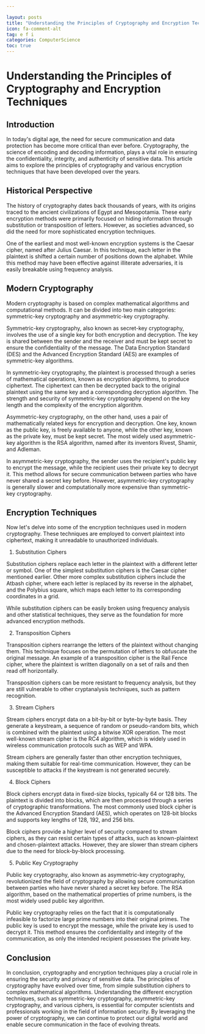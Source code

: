 ```yaml
---

layout: posts
title: "Understanding the Principles of Cryptography and Encryption Techniques"
icon: fa-comment-alt
tag: e f i
categories: ComputerScience
toc: true
---
```




# Understanding the Principles of Cryptography and Encryption Techniques

## Introduction

In today's digital age, the need for secure communication and data protection has become more critical than ever before. Cryptography, the science of encoding and decoding information, plays a vital role in ensuring the confidentiality, integrity, and authenticity of sensitive data. This article aims to explore the principles of cryptography and various encryption techniques that have been developed over the years.

## Historical Perspective

The history of cryptography dates back thousands of years, with its origins traced to the ancient civilizations of Egypt and Mesopotamia. These early encryption methods were primarily focused on hiding information through substitution or transposition of letters. However, as societies advanced, so did the need for more sophisticated encryption techniques.

One of the earliest and most well-known encryption systems is the Caesar cipher, named after Julius Caesar. In this technique, each letter in the plaintext is shifted a certain number of positions down the alphabet. While this method may have been effective against illiterate adversaries, it is easily breakable using frequency analysis.

## Modern Cryptography

Modern cryptography is based on complex mathematical algorithms and computational methods. It can be divided into two main categories: symmetric-key cryptography and asymmetric-key cryptography.

Symmetric-key cryptography, also known as secret-key cryptography, involves the use of a single key for both encryption and decryption. The key is shared between the sender and the receiver and must be kept secret to ensure the confidentiality of the message. The Data Encryption Standard (DES) and the Advanced Encryption Standard (AES) are examples of symmetric-key algorithms.

In symmetric-key cryptography, the plaintext is processed through a series of mathematical operations, known as encryption algorithms, to produce ciphertext. The ciphertext can then be decrypted back to the original plaintext using the same key and a corresponding decryption algorithm. The strength and security of symmetric-key cryptography depend on the key length and the complexity of the encryption algorithm.

Asymmetric-key cryptography, on the other hand, uses a pair of mathematically related keys for encryption and decryption. One key, known as the public key, is freely available to anyone, while the other key, known as the private key, must be kept secret. The most widely used asymmetric-key algorithm is the RSA algorithm, named after its inventors Rivest, Shamir, and Adleman.

In asymmetric-key cryptography, the sender uses the recipient's public key to encrypt the message, while the recipient uses their private key to decrypt it. This method allows for secure communication between parties who have never shared a secret key before. However, asymmetric-key cryptography is generally slower and computationally more expensive than symmetric-key cryptography.

## Encryption Techniques

Now let's delve into some of the encryption techniques used in modern cryptography. These techniques are employed to convert plaintext into ciphertext, making it unreadable to unauthorized individuals.

1. Substitution Ciphers

Substitution ciphers replace each letter in the plaintext with a different letter or symbol. One of the simplest substitution ciphers is the Caesar cipher mentioned earlier. Other more complex substitution ciphers include the Atbash cipher, where each letter is replaced by its reverse in the alphabet, and the Polybius square, which maps each letter to its corresponding coordinates in a grid.

While substitution ciphers can be easily broken using frequency analysis and other statistical techniques, they serve as the foundation for more advanced encryption methods.

2. Transposition Ciphers

Transposition ciphers rearrange the letters of the plaintext without changing them. This technique focuses on the permutation of letters to obfuscate the original message. An example of a transposition cipher is the Rail Fence cipher, where the plaintext is written diagonally on a set of rails and then read off horizontally.

Transposition ciphers can be more resistant to frequency analysis, but they are still vulnerable to other cryptanalysis techniques, such as pattern recognition.

3. Stream Ciphers

Stream ciphers encrypt data on a bit-by-bit or byte-by-byte basis. They generate a keystream, a sequence of random or pseudo-random bits, which is combined with the plaintext using a bitwise XOR operation. The most well-known stream cipher is the RC4 algorithm, which is widely used in wireless communication protocols such as WEP and WPA.

Stream ciphers are generally faster than other encryption techniques, making them suitable for real-time communication. However, they can be susceptible to attacks if the keystream is not generated securely.

4. Block Ciphers

Block ciphers encrypt data in fixed-size blocks, typically 64 or 128 bits. The plaintext is divided into blocks, which are then processed through a series of cryptographic transformations. The most commonly used block cipher is the Advanced Encryption Standard (AES), which operates on 128-bit blocks and supports key lengths of 128, 192, and 256 bits.

Block ciphers provide a higher level of security compared to stream ciphers, as they can resist certain types of attacks, such as known-plaintext and chosen-plaintext attacks. However, they are slower than stream ciphers due to the need for block-by-block processing.

5. Public Key Cryptography

Public key cryptography, also known as asymmetric-key cryptography, revolutionized the field of cryptography by allowing secure communication between parties who have never shared a secret key before. The RSA algorithm, based on the mathematical properties of prime numbers, is the most widely used public key algorithm.

Public key cryptography relies on the fact that it is computationally infeasible to factorize large prime numbers into their original primes. The public key is used to encrypt the message, while the private key is used to decrypt it. This method ensures the confidentiality and integrity of the communication, as only the intended recipient possesses the private key.

## Conclusion

In conclusion, cryptography and encryption techniques play a crucial role in ensuring the security and privacy of sensitive data. The principles of cryptography have evolved over time, from simple substitution ciphers to complex mathematical algorithms. Understanding the different encryption techniques, such as symmetric-key cryptography, asymmetric-key cryptography, and various ciphers, is essential for computer scientists and professionals working in the field of information security. By leveraging the power of cryptography, we can continue to protect our digital world and enable secure communication in the face of evolving threats.